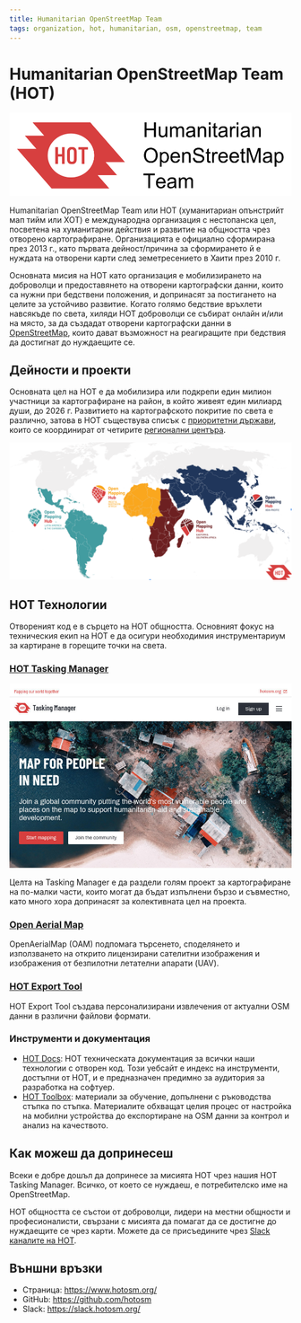 ```yaml
---
title: Humanitarian OpenStreetMap Team
tags: organization, hot, humanitarian, osm, openstreetmap, team
---
```


# Humanitarian OpenStreetMap Team (HOT)

![Humanitarian OpenStreetMap Team (HOT) лого](./img/hot_logo.png)

Humanitarian OpenStreetMap Team или HOT (хуманитариан опънстрийт мап тийм или ХОТ) е международна организация с нестопанска цел, посветена на хуманитарни действия и развитие на общността чрез отворено картографиране.
Организацията е официално сформирана през 2013 г., като първата дейност/причина за сформирането й е нуждата на отворени карти след земетресението в Хаити през 2010 г.

Основната мисия на HOT като организация е мобилизирането на доброволци и предоставянето на отворени картографски данни, които са нужни при бедствени положения, и допринасят за постигането на целите за устойчиво развитие.
Когато голямо бедствие връхлети навсякъде по света, хиляди HOT доброволци се събират онлайн и/или на място, за да създадат отворени картографски данни в [OpenStreetMap](./osm.md), които дават възможност на реагиращите при бедствия да достигнат до нуждаещите се.


## Дейности и проекти

Основната цел на HOT e да мобилизира или подкрепи един милион участници за картографиране на район, в който живеят един милиард души, до 2026 г.
Развитието на картографското покритие по света е различно, затова в HOT съществува списък с [приоритетни държави](https://wiki.openstreetmap.org/wiki/Humanitarian_OSM_Team/Priority_countries), които се координират от четирите [регионални центъра](https://www.hotosm.org/hubs/).

![Региони на Humanitarian OpenStreetMap Team](./img/hot_regions.png)


##  HOT Технологии

Отвореният код е в сърцето на HOT общността.
Основният фокус на техническия екип на HOT е да осигури необходимия инструментариум за картиране в горещите точки на света.


### [HOT Tasking Manager](https://tasks.hotosm.org/)

![HOT Tasking Manager](./img/hot_tasking_manager.png)

Целта на Tasking Manager е да раздели голям проект за картографиране на по-малки части, които могат да бъдат изпълнени бързо и съвместно, като много хора допринасят за колективната цел на проекта.


### [Open Aerial Map](https://openaerialmap.org/)

OpenAerialMap (OAM) подпомага търсенето, споделянето и използването на открито лицензирани сателитни изображения и изображения от безпилотни летателни апарати (UAV).


### [HOT Export Tool](https://export.hotosm.org/en/v3/)

HOT Export Tool създава персонализирани извлечения от актуални OSM данни в различни файлови формати.


### Инструменти и документация

- [HOT Docs](https://docs.hotosm.org/): HOT техническата документация за всички наши технологии с отворен код. Този уебсайт е индекс на инструменти, достъпни от HOT, и е предназначен предимно за аудитория за разработка на софтуер.
- [HOT Toolbox](https://toolbox.hotosm.org/): материали за обучение, допълнени с ръководства стъпка по стъпка. Материалите обхващат целия процес от настройка на мобилни устройства до експортиране на OSM данни за контрол и анализ на качеството.


## Как можеш да допринесеш

Всеки е добре дошъл да допринесе за мисията HOT чрез нашия HOT Tasking Manager.
Всичко, от което се нуждаеш, е потребителско име на OpenStreetMap.

HOT общността се състои от доброволци, лидери на местни общности и професионалисти, свързани с мисията да помагат да се достигне до нуждаещите се чрез карти.
Можете да се присъедините чрез [Slack каналите на HOT](https://slack.hotosm.org/).


## Външни връзки

- Страница: https://www.hotosm.org/
- GitHub: https://github.com/hotosm
- Slack: https://slack.hotosm.org/
